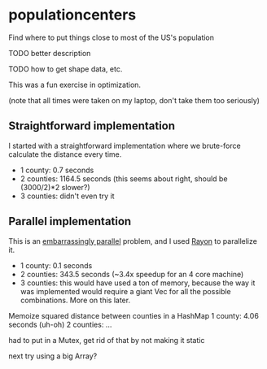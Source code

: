 # populationcenters
Find where to put things close to most of the US's population

TODO better description

TODO how to get shape data, etc.

This was a fun exercise in optimization.

(note that all times were taken on my laptop, don't take them too seriously)

## Straightforward implementation
I started with a straightforward implementation where we brute-force calculate the 
distance every time.

- 1 county: 0.7 seconds
- 2 counties: 1164.5 seconds (this seems about right, should be (3000/2)\*2 slower?)
- 3 counties: didn't even try it

## Parallel implementation
This is an [embarrassingly parallel](https://en.wikipedia.org/wiki/Embarrassingly_parallel) problem, and I used [Rayon](https://github.com/rayon-rs/rayon) to parallelize it.

- 1 county: 0.1 seconds
- 2 counties: 343.5 seconds (~3.4x speedup for an 4 core machine)
- 3 counties: this would have used a ton of memory, because the way it was implemented would require a giant Vec for all the possible combinations.  More on this later.

Memoize squared distance between counties in a HashMap
1 county: 4.06 seconds (uh-oh)
2 counties: ...

had to put in a Mutex, get rid of that by not making it static

next try using a big Array?
